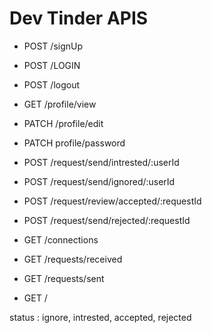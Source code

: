 # Dev Tinder APIS

- POST /signUp
- POST  /LOGIN
- POST  /logout
- GET /profile/view
- PATCH /profile/edit
- PATCH profile/password


- POST /request/send/intrested/:userId
- POST /request/send/ignored/:userId
- POST /request/review/accepted/:requestId
- POST /request/send/rejected/:requestId

- GET /connections
- GET /requests/received
- GET /requests/sent
- GET /


status : ignore, intrested, accepted, rejected